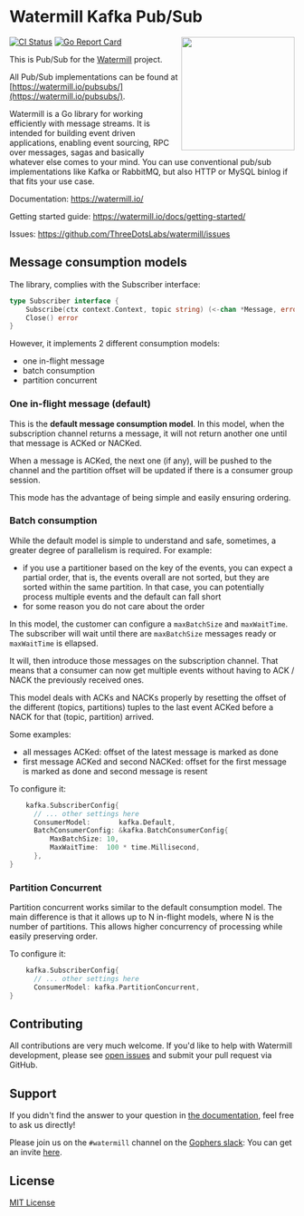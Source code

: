# Watermill Kafka Pub/Sub
<img align="right" width="200" src="https://threedots.tech/watermill-io/watermill-logo.png">

[![CI Status](https://github.com/ThreeDotsLabs/watermill-kafka/actions/workflows/master.yml/badge.svg)](https://github.com/ThreeDotsLabs/watermill-kafka/actions/workflows/master.yml)
[![Go Report Card](https://goreportcard.com/badge/github.com/ThreeDotsLabs/watermill-kafka)](https://goreportcard.com/report/github.com/ThreeDotsLabs/watermill-kafka)

This is Pub/Sub for the [Watermill](https://watermill.io/) project.

All Pub/Sub implementations can be found at [https://watermill.io/pubsubs/](https://watermill.io/pubsubs/).

Watermill is a Go library for working efficiently with message streams. It is intended
for building event driven applications, enabling event sourcing, RPC over messages,
sagas and basically whatever else comes to your mind. You can use conventional pub/sub
implementations like Kafka or RabbitMQ, but also HTTP or MySQL binlog if that fits your use case.

Documentation: https://watermill.io/

Getting started guide: https://watermill.io/docs/getting-started/

Issues: https://github.com/ThreeDotsLabs/watermill/issues

## Message consumption models

The library, complies with the Subscriber interface:

```go
type Subscriber interface {
	Subscribe(ctx context.Context, topic string) (<-chan *Message, error)
	Close() error
}
```

However, it implements 2 different consumption models:
- one in-flight message
- batch consumption
- partition concurrent

### One in-flight message (default)

This is the **default message consumption model**. In this model, when the subscription channel returns a message, it will not return another one until that message is ACKed or NACKed.

When a message is ACKed, the next one (if any), will be pushed to the channel and the partition offset will be updated if there is a consumer group session.

This mode has the advantage of being simple and easily ensuring ordering.

### Batch consumption

While the default model is simple to understand and safe, sometimes, a greater degree of parallelism is required. For example:
- if you use a partitioner based on the key of the events, you can expect a partial order, that is, the events overall are not sorted, but they are sorted within the same partition. In that case, you can potentially process multiple events and the default can fall short
- for some reason you do not care about the order

In this model, the customer can configure a `maxBatchSize` and `maxWaitTime`. The subscriber will wait until there are `maxBatchSize` messages ready or `maxWaitTime` is ellapsed.

It will, then introduce those messages on the subscription channel. That means that a consumer can now get multiple events without having to ACK / NACK the previously received ones.

This model deals with ACKs and NACKs properly by resetting the offset of the different (topics, partitions) tuples to the last
event ACKed before a NACK for that (topic, partition) arrived.

Some examples:
- all messages ACKed: offset of the latest message is marked as done
- first message ACKed and second NACKed: offset for the first message is marked as done and second message is resent

To configure it:

```go
    kafka.SubscriberConfig{
      // ... other settings here
      ConsumerModel:       kafka.Default,
      BatchConsumerConfig: &kafka.BatchConsumerConfig{
          MaxBatchSize: 10,
          MaxWaitTime:  100 * time.Millisecond,
      },
}

```

### Partition Concurrent

Partition concurrent works similar to the default consumption model. The main difference is that it allows up to N in-flight models, where N is the number of partitions.
This allows higher concurrency of processing while easily preserving order.

To configure it:

```go
    kafka.SubscriberConfig{
      // ... other settings here
      ConsumerModel: kafka.PartitionConcurrent,
}

```

## Contributing

All contributions are very much welcome. If you'd like to help with Watermill development,
please see [open issues](https://github.com/ThreeDotsLabs/watermill/issues?utf8=%E2%9C%93&q=is%3Aissue+is%3Aopen+)
and submit your pull request via GitHub.

## Support

If you didn't find the answer to your question in [the documentation](https://watermill.io/), feel free to ask us directly!

Please join us on the `#watermill` channel on the [Gophers slack](https://gophers.slack.com/): You can get an invite [here](https://gophersinvite.herokuapp.com/).

## License

[MIT License](./LICENSE)
